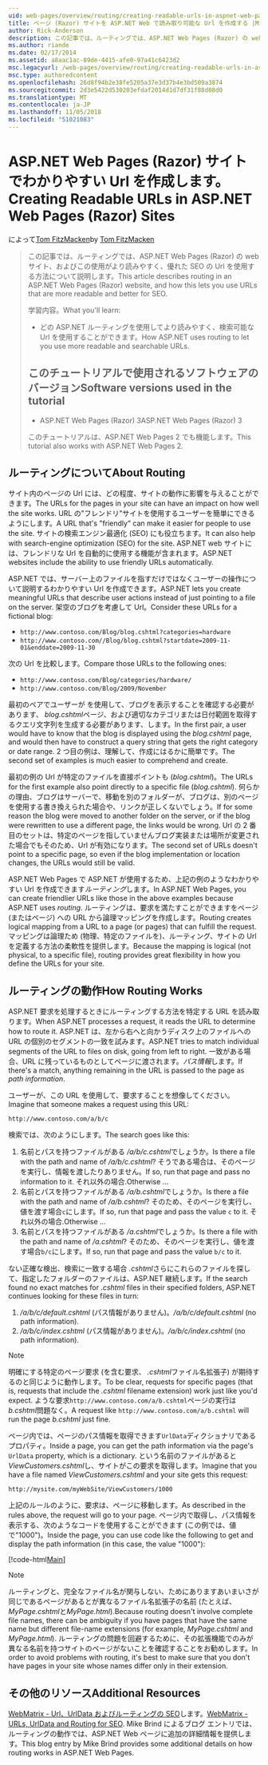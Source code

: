 ```yaml
---
uid: web-pages/overview/routing/creating-readable-urls-in-aspnet-web-pages-sites
title: ページ (Razor) サイトを ASP.NET Web で読み取り可能な Url を作成する |Microsoft Docs
author: Rick-Anderson
description: この記事では、ルーティングでは、ASP.NET Web Pages (Razor) の web サイト、およびこの使用がより読みやすく、優れた SEO の Url を使用する方法について説明します。 何を学習しています.
ms.author: riande
ms.date: 02/17/2014
ms.assetid: a8aac1ac-89de-4415-afe0-97a41c6423d2
msc.legacyurl: /web-pages/overview/routing/creating-readable-urls-in-aspnet-web-pages-sites
msc.type: authoredcontent
ms.openlocfilehash: 26d8f94b2e38fe5205a37e3d37b4e3bd509a3874
ms.sourcegitcommit: 2d3e5422d530203efdaf2014d1d7df31f88d08d0
ms.translationtype: MT
ms.contentlocale: ja-JP
ms.lasthandoff: 11/05/2018
ms.locfileid: "51021083"
---
```

<a name="creating-readable-urls-in-aspnet-web-pages-razor-sites"></a><span data-ttu-id="10719-104">ASP.NET Web Pages (Razor) サイトでわかりやすい Url を作成します。</span><span class="sxs-lookup"><span data-stu-id="10719-104">Creating Readable URLs in ASP.NET Web Pages (Razor) Sites</span></span>
====================
<span data-ttu-id="10719-105">によって[Tom FitzMacken](https://github.com/tfitzmac)</span><span class="sxs-lookup"><span data-stu-id="10719-105">by [Tom FitzMacken](https://github.com/tfitzmac)</span></span>

> <span data-ttu-id="10719-106">この記事では、ルーティングでは、ASP.NET Web Pages (Razor) の web サイト、およびこの使用がより読みやすく、優れた SEO の Url を使用する方法について説明します。</span><span class="sxs-lookup"><span data-stu-id="10719-106">This article describes routing in an ASP.NET Web Pages (Razor) website, and how this lets you use URLs that are more readable and better for SEO.</span></span>
> 
> <span data-ttu-id="10719-107">学習内容。</span><span class="sxs-lookup"><span data-stu-id="10719-107">What you'll learn:</span></span>
> 
> - <span data-ttu-id="10719-108">どの ASP.NET ルーティングを使用してより読みやすく、検索可能な Url を使用することができます。</span><span class="sxs-lookup"><span data-stu-id="10719-108">How ASP.NET uses routing to let you use more readable and searchable URLs.</span></span>
>   
> 
> ## <a name="software-versions-used-in-the-tutorial"></a><span data-ttu-id="10719-109">このチュートリアルで使用されるソフトウェアのバージョン</span><span class="sxs-lookup"><span data-stu-id="10719-109">Software versions used in the tutorial</span></span>
> 
> 
> - <span data-ttu-id="10719-110">ASP.NET Web Pages (Razor) 3</span><span class="sxs-lookup"><span data-stu-id="10719-110">ASP.NET Web Pages (Razor) 3</span></span>
>   
> 
> <span data-ttu-id="10719-111">このチュートリアルは、ASP.NET Web Pages 2 でも機能します。</span><span class="sxs-lookup"><span data-stu-id="10719-111">This tutorial also works with ASP.NET Web Pages 2.</span></span>


## <a name="about-routing"></a><span data-ttu-id="10719-112">ルーティングについて</span><span class="sxs-lookup"><span data-stu-id="10719-112">About Routing</span></span>

<span data-ttu-id="10719-113">サイト内のページの Url には、どの程度、サイトの動作に影響を与えることができます。</span><span class="sxs-lookup"><span data-stu-id="10719-113">The URLs for the pages in your site can have an impact on how well the site works.</span></span> <span data-ttu-id="10719-114">URL の&quot;フレンドリ&quot;サイトを使用するユーザーを簡単にできるようにします。</span><span class="sxs-lookup"><span data-stu-id="10719-114">A URL that's &quot;friendly&quot; can make it easier for people to use the site.</span></span> <span data-ttu-id="10719-115">サイトの検索エンジン最適化 (SEO) にも役立ちます。</span><span class="sxs-lookup"><span data-stu-id="10719-115">It can also help with search-engine optimization (SEO) for the site.</span></span> <span data-ttu-id="10719-116">ASP.NET web サイトには、フレンドリな Url を自動的に使用する機能が含まれます。</span><span class="sxs-lookup"><span data-stu-id="10719-116">ASP.NET websites include the ability to use friendly URLs automatically.</span></span>

<span data-ttu-id="10719-117">ASP.NET では、サーバー上のファイルを指すだけではなくユーザーの操作について説明するわかりやすい Url を作成できます。</span><span class="sxs-lookup"><span data-stu-id="10719-117">ASP.NET lets you create meaningful URLs that describe user actions instead of just pointing to a file on the server.</span></span> <span data-ttu-id="10719-118">架空のブログを考慮して Url。</span><span class="sxs-lookup"><span data-stu-id="10719-118">Consider these URLs for a fictional blog:</span></span>

- `http://www.contoso.com/Blog/blog.cshtml?categories=hardware`
- `http://www.contoso.com//Blog/blog.cshtml?startdate=2009-11-01&enddate=2009-11-30`

<span data-ttu-id="10719-119">次の Url を比較します。</span><span class="sxs-lookup"><span data-stu-id="10719-119">Compare those URLs to the following ones:</span></span>

- `http://www.contoso.com/Blog/categories/hardware/`
- `http://www.contoso.com/Blog/2009/November`

<span data-ttu-id="10719-120">最初のペアでユーザーが を使用して、ブログを表示することを確認する必要があります、 *blog.cshtml*ページ、および適切なカテゴリまたは日付範囲を取得するクエリ文字列を生成する必要があります、します。</span><span class="sxs-lookup"><span data-stu-id="10719-120">In the first pair, a user would have to know that the blog is displayed using the *blog.cshtml* page, and would then have to construct a query string that gets the right category or date range.</span></span> <span data-ttu-id="10719-121">2 つ目の例は、理解して、作成にはるかに簡単です。</span><span class="sxs-lookup"><span data-stu-id="10719-121">The second set of examples is much easier to comprehend and create.</span></span>

<span data-ttu-id="10719-122">最初の例の Url が特定のファイルを直接ポイントも (*blog.cshtml*)。</span><span class="sxs-lookup"><span data-stu-id="10719-122">The URLs for the first example also point directly to a specific file (*blog.cshtml*).</span></span> <span data-ttu-id="10719-123">何らかの理由、ブログはサーバーで、移動を別のフォルダーが、ブログは、別のページを使用する書き換えられた場合や、リンクが正しくないでしょう。</span><span class="sxs-lookup"><span data-stu-id="10719-123">If for some reason the blog were moved to another folder on the server, or if the blog were rewritten to use a different page, the links would be wrong.</span></span> <span data-ttu-id="10719-124">Url の 2 番目のセットは、特定のページを指していませんブログ実装または場所が変更された場合でもそのため、Url が有効になります。</span><span class="sxs-lookup"><span data-stu-id="10719-124">The second set of URLs doesn't point to a specific page, so even if the blog implementation or location changes, the URLs would still be valid.</span></span>

<span data-ttu-id="10719-125">ASP.NET Web Pages で ASP.NET が使用するため、上記の例のようなわかりやすい Url を作成できます*ルーティング*します。</span><span class="sxs-lookup"><span data-stu-id="10719-125">In ASP.NET Web Pages, you can create friendlier URLs like those in the above examples because ASP.NET uses *routing*.</span></span> <span data-ttu-id="10719-126">ルーティングは、要求を満たすことができますをページ (またはページ) への URL から論理マッピングを作成します。</span><span class="sxs-lookup"><span data-stu-id="10719-126">Routing creates logical mapping from a URL to a page (or pages) that can fulfill the request.</span></span> <span data-ttu-id="10719-127">マッピングは論理ため (物理、特定のファイルを)、ルーティング、サイトの Url を定義する方法の柔軟性を提供します。</span><span class="sxs-lookup"><span data-stu-id="10719-127">Because the mapping is logical (not physical, to a specific file), routing provides great flexibility in how you define the URLs for your site.</span></span>

## <a name="how-routing-works"></a><span data-ttu-id="10719-128">ルーティングの動作</span><span class="sxs-lookup"><span data-stu-id="10719-128">How Routing Works</span></span>

<span data-ttu-id="10719-129">ASP.NET 要求を処理するときにルーティングする方法を特定する URL を読み取ります。</span><span class="sxs-lookup"><span data-stu-id="10719-129">When ASP.NET processes a request, it reads the URL to determine how to route it.</span></span> <span data-ttu-id="10719-130">ASP.NET は、左から右へと向かうディスク上のファイルへの URL の個別のセグメントの一致を試みます。</span><span class="sxs-lookup"><span data-stu-id="10719-130">ASP.NET tries to match individual segments of the URL to files on disk, going from left to right.</span></span> <span data-ttu-id="10719-131">一致がある場合、URL に残っているものとしてページに渡されます。*パス情報*します。</span><span class="sxs-lookup"><span data-stu-id="10719-131">If there's a match, anything remaining in the URL is passed to the page as *path information*.</span></span>

<span data-ttu-id="10719-132">ユーザーが、この URL を使用して、要求することを想像してください。</span><span class="sxs-lookup"><span data-stu-id="10719-132">Imagine that someone makes a request using this URL:</span></span>

`http://www.contoso.com/a/b/c`

<span data-ttu-id="10719-133">検索では、次のようにします。</span><span class="sxs-lookup"><span data-stu-id="10719-133">The search goes like this:</span></span>

1. <span data-ttu-id="10719-134">名前とパスを持つファイルがある */a/b/c.cshtml*でしょうか。</span><span class="sxs-lookup"><span data-stu-id="10719-134">Is there a file with the path and name of */a/b/c.cshtml*?</span></span> <span data-ttu-id="10719-135">そうである場合は、そのページを実行し、情報を渡したりありません。</span><span class="sxs-lookup"><span data-stu-id="10719-135">If so, run that page and pass no information to it.</span></span> <span data-ttu-id="10719-136">それ以外の場合.</span><span class="sxs-lookup"><span data-stu-id="10719-136">Otherwise ...</span></span>
2. <span data-ttu-id="10719-137">名前とパスを持つファイルがある */a/b.cshtml*でしょうか。</span><span class="sxs-lookup"><span data-stu-id="10719-137">Is there a file with the path and name of */a/b.cshtml*?</span></span> <span data-ttu-id="10719-138">そのため、そのページを実行し、値を渡す場合`c`にします。</span><span class="sxs-lookup"><span data-stu-id="10719-138">If so, run that page and pass the value `c` to it.</span></span> <span data-ttu-id="10719-139">それ以外の場合.</span><span class="sxs-lookup"><span data-stu-id="10719-139">Otherwise …</span></span>
3. <span data-ttu-id="10719-140">名前とパスを持つファイルがある */a.cshtml*でしょうか。</span><span class="sxs-lookup"><span data-stu-id="10719-140">Is there a file with the path and name of */a.cshtml*?</span></span> <span data-ttu-id="10719-141">そのため、そのページを実行し、値を渡す場合`b/c`にします。</span><span class="sxs-lookup"><span data-stu-id="10719-141">If so, run that page and pass the value `b/c` to it.</span></span>

<span data-ttu-id="10719-142">ない正確な検出、検索に一致する場合 *.cshtml*さらにこれらのファイルを探して、指定したフォルダーのファイルは、ASP.NET 継続します。</span><span class="sxs-lookup"><span data-stu-id="10719-142">If the search found no exact matches for *.cshtml* files in their specified folders, ASP.NET continues looking for these files in turn:</span></span>

1. <span data-ttu-id="10719-143">*/a/b/c/default.cshtml* (パス情報がありません)。</span><span class="sxs-lookup"><span data-stu-id="10719-143">*/a/b/c/default.cshtml* (no path information).</span></span>
2. <span data-ttu-id="10719-144">*/a/b/c/index.cshtml* (パス情報がありません)。</span><span class="sxs-lookup"><span data-stu-id="10719-144">*/a/b/c/index.cshtml* (no path information).</span></span>

> [!NOTE]
> <span data-ttu-id="10719-145">明確にする特定のページ要求 (を含む要求、 *.cshtml*ファイル名拡張子) が期待するのと同じように動作します。</span><span class="sxs-lookup"><span data-stu-id="10719-145">To be clear, requests for specific pages (that is, requests that include the *.cshtml* filename extension) work just like you'd expect.</span></span> <span data-ttu-id="10719-146">ような要求`http://www.contoso.com/a/b.cshtml`ページの実行は*b.cshtml*問題なく。</span><span class="sxs-lookup"><span data-stu-id="10719-146">A request like `http://www.contoso.com/a/b.cshtml` will run the page *b.cshtml* just fine.</span></span>


<span data-ttu-id="10719-147">ページ内では、ページのパス情報を取得できます`UrlData`ディクショナリであるプロパティ。</span><span class="sxs-lookup"><span data-stu-id="10719-147">Inside a page, you can get the path information via the page's `UrlData` property, which is a dictionary.</span></span> <span data-ttu-id="10719-148">という名前のファイルがあると*ViewCustomers.cshtml*し、サイトがこの要求を取得します。</span><span class="sxs-lookup"><span data-stu-id="10719-148">Imagine that you have a file named *ViewCustomers.cshtml* and your site gets this request:</span></span>

`http://mysite.com/myWebSite/ViewCustomers/1000`

<span data-ttu-id="10719-149">上記のルールのように、要求は、ページに移動します。</span><span class="sxs-lookup"><span data-stu-id="10719-149">As described in the rules above, the request will go to your page.</span></span> <span data-ttu-id="10719-150">ページ内で取得し、パス情報を表示する、次のようなコードを使用することができます (この例では、値で&quot;1000&quot;)。</span><span class="sxs-lookup"><span data-stu-id="10719-150">Inside the page, you can use code like the following to get and display the path information (in this case, the value &quot;1000&quot;):</span></span>

[!code-html[Main](creating-readable-urls-in-aspnet-web-pages-sites/samples/sample1.html)]

> [!NOTE]
> <span data-ttu-id="10719-151">ルーティングと、完全なファイル名が関与しない、ためにありますあいまいさが同じであるページがあるとが異なるファイル名拡張子の名前 (たとえば、 *MyPage.cshtml*と*MyPage.html*).</span><span class="sxs-lookup"><span data-stu-id="10719-151">Because routing doesn't involve complete file names, there can be ambiguity if you have pages that have the same name but different file-name extensions (for example, *MyPage.cshtml* and *MyPage.html*).</span></span> <span data-ttu-id="10719-152">ルーティングの問題を回避するために、その拡張機能でのみが異なる名前を持つサイトのページがないことを確認することをお勧めします。</span><span class="sxs-lookup"><span data-stu-id="10719-152">In order to avoid problems with routing, it's best to make sure that you don't have pages in your site whose names differ only in their extension.</span></span>


<a id="Additional_Resources"></a>
## <a name="additional-resources"></a><span data-ttu-id="10719-153">その他のリソース</span><span class="sxs-lookup"><span data-stu-id="10719-153">Additional Resources</span></span>

<span data-ttu-id="10719-154">[WebMatrix - Url、UrlData およびルーティングの SEO](http://www.mikesdotnetting.com/Article/165/WebMatrix-URLs-UrlData-and-Routing-for-SEO)します。</span><span class="sxs-lookup"><span data-stu-id="10719-154">[WebMatrix - URLs, UrlData and Routing for SEO](http://www.mikesdotnetting.com/Article/165/WebMatrix-URLs-UrlData-and-Routing-for-SEO).</span></span> <span data-ttu-id="10719-155">Mike Brind によるブログ エントリでは、ルーティングの動作では、ASP.NET Web ページに追加の詳細情報を提供します。</span><span class="sxs-lookup"><span data-stu-id="10719-155">This blog entry by Mike Brind provides some additional details on how routing works in ASP.NET Web Pages.</span></span>
